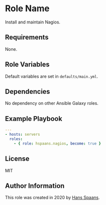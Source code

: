 # Role Name

Install and maintain Nagios.

## Requirements

None.

## Role Variables

Default variables are set in `defaults/main.yml`.

## Dependencies

No dependency on other Ansible Galaxy roles.

## Example Playbook

```yaml
---
- hosts: servers
  roles:
    - { role: hspaans.nagios, become: true }
```

## License

MIT

## Author Information

This role was created in 2020 by [Hans Spaans](https://github.com/hspaans).
